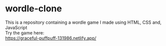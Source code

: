 # wordle-clone
This is a repository containing a wordle game I made using HTML, CSS and, JavaScript\
Try the game here:\
https://graceful-puffpuff-131986.netlify.app/

